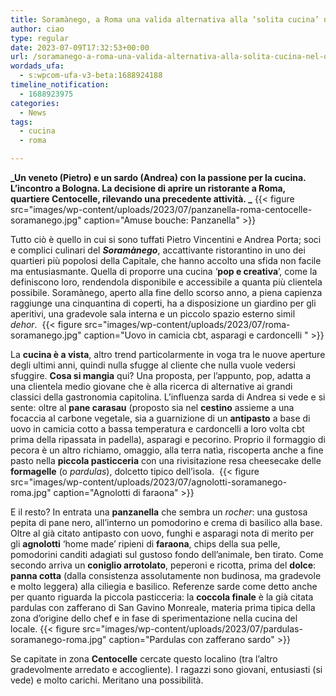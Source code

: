 ```yaml
---
title: Soramànego, a Roma una valida alternativa alla ‘solita cucina’ nel quartiere Centocelle
author: ciao
type: regular
date: 2023-07-09T17:32:53+00:00
url: /soramanego-a-roma-una-valida-alternativa-alla-solita-cucina-nel-quartiere-centocelle/
wordads_ufa:
  - s:wpcom-ufa-v3-beta:1688924188
timeline_notification:
  - 1688923975
categories:
  - News
tags:
  - cucina
  - roma

---
```

**_Un veneto (Pietro) e un sardo (Andrea) con la passione per la cucina. L’incontro a Bologna. La decisione di aprire un ristorante a Roma, quartiere Centocelle, rilevando una precedente attività. _**
{{< figure src="images/wp-content/uploads/2023/07/panzanella-roma-centocelle-soramanego.jpg" caption="Amuse bouche: Panzanella" >}}
 

Tutto ciò è quello in cui si sono tuffati Pietro Vincentini e Andrea Porta; soci e complici culinari del **_Soramànego_**, accattivante ristorantino in uno dei quartieri più popolosi della Capitale, che hanno accolto una sfida non facile ma entusiasmante. Quella di proporre una cucina ‘**pop e creativa**’, come la definiscono loro, rendendola disponibile e accessibile a quanta più clientela possibile. Soramànego, aperto alla fine dello scorso anno, a piena capienza raggiunge una cinquantina di coperti, ha a disposizione un giardino per gli aperitivi, una gradevole sala interna e un piccolo spazio esterno simil _dehor_. 
{{< figure src="images/wp-content/uploads/2023/07/roma-soramanego.jpg" caption="Uovo in camicia cbt, asparagi e cardoncelli " >}}
 

La **cucina è a vista**, altro trend particolarmente in voga tra le nuove aperture degli ultimi anni, quindi nulla sfugge al cliente che nulla vuole vedersi sfuggire. **Cosa si mangia** qui? Una proposta, per l’appunto, pop, adatta a una clientela medio giovane che è alla ricerca di alternative ai grandi classici della gastronomia capitolina. L’influenza sarda di Andrea si vede e si sente: oltre al **pane carasau** (proposto sia nel **cestino** assieme a una focaccia al carbone vegetale, sia a guarnizione di un **antipasto** a base di uovo in camicia cotto a bassa temperatura e cardoncelli a loro volta cbt prima della ripassata in padella), asparagi e pecorino. Proprio il formaggio di pecora è un altro richiamo, omaggio, alla terra natìa, riscoperta anche a fine pasto nella **piccola pasticceria** con una rivisitazione resa cheesecake delle **formagelle** (o _pardulas_), dolcetto tipico dell’isola. 
{{< figure src="images/wp-content/uploads/2023/07/agnolotti-soramanego-roma.jpg" caption="Agnolotti di faraona" >}}
 

E il resto? In entrata una **panzanella** che sembra un _rocher_: una gustosa pepita di pane nero, all’interno un pomodorino e crema di basilico alla base. Oltre al già citato antipasto con uovo, funghi e asparagi nota di merito per gli **agnolotti** ‘home made’ ripieni di **faraona**, chips della sua pelle, pomodorini canditi adagiati sul gustoso fondo dell’animale, ben tirato. Come secondo arriva un **coniglio arrotolato**, peperoni e ricotta, prima del **dolce**: **panna cotta** (dalla consistenza assolutamente non budinosa, ma gradevole e molto leggera) alla ciliegia e basilico. Referenze sarde come detto anche per quanto riguarda la piccola pasticceria: la **coccola finale** è la già citata pardulas con zafferano di San Gavino Monreale, materia prima tipica della zona d’origine dello chef e in fase di sperimentazione nella cucina del locale.
{{< figure src="images/wp-content/uploads/2023/07/pardulas-soramanego-roma.jpg" caption="Pardulas con zafferano sardo" >}}
 

Se capitate in zona **Centocelle** cercate questo localino (tra l’altro gradevolmente arredato e accogliente). I ragazzi sono giovani, entusiasti (si vede) e molto carichi. Meritano una possibilità.